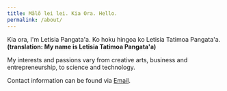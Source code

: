 ```yaml
---
title: Mālō lei lei. Kia Ora. Hello.
permalink: /about/
---
```


Kia ora, I'm Letisia Pangata'a. Ko hoku hingoa ko Letisia Tatimoa Pangata'a. **(translation: My name is Letisia Tatimoa Pangata'a)**

My interests and passions vary from creative arts, business and entrepreneurship, to science and technology.

Contact information can be found via [Email](mailto:contact@letisiapangataa.com).
